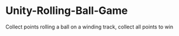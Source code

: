 # Unity-Rolling-Ball-Game
Collect points rolling a ball on a winding track, collect all points to win
